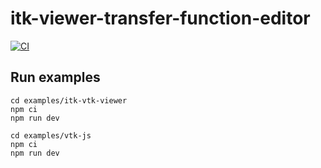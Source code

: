 # itk-viewer-transfer-function-editor

[![CI](https://github.com/InsightSoftwareConsortium/itk-viewer-transfer-function-editor/actions/workflows/ci.yml/badge.svg)](https://github.com/InsightSoftwareConsortium/itk-viewer-transfer-function-editor/actions/workflows/ci.yml)

## Run examples

```
cd examples/itk-vtk-viewer
npm ci
npm run dev
```

```
cd examples/vtk-js
npm ci
npm run dev
```
